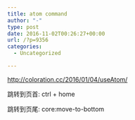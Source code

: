 ```yaml
---
title: atom command
author: "-"
type: post
date: 2016-11-02T00:26:27+00:00
url: /?p=9356
categories:
  - Uncategorized

---
```

http://coloration.cc/2016/01/04/useAtom/


跳转到页首: ctrl + home
  
跳转到页尾: core:move-to-bottom
